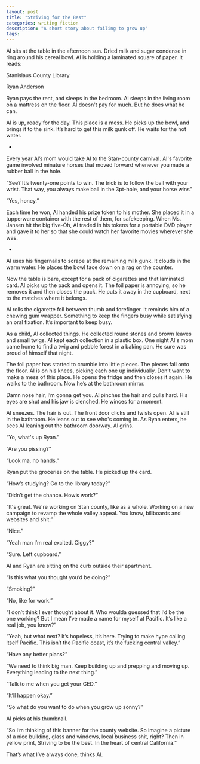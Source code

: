 ```yaml
---
layout: post
title: "Striving for the Best"
categories: writing fiction
description: "A short story about failing to grow up"
tags:
---
```


Al sits at the table in the afternoon sun. Dried milk and sugar condense in ring around his cereal bowl. Al is holding a laminated square of paper. It reads:

Stanislaus County Library

Ryan Anderson

Ryan pays the rent, and sleeps in the bedroom. Al sleeps in the living room on a mattress on the floor. Al doesn't pay for much. But he does what he can.

Al is up, ready for the day. This place is a mess. He picks up the bowl, and brings it to the sink. It’s hard to get this milk gunk off. He waits for the hot water.

*

Every year Al’s mom would take Al to the Stan-county carnival. Al's favorite game involved minature horses that moved forward whenever you made a rubber ball in the hole.

“See? It’s twenty-one points to win. The trick is to follow the ball with your wrist. That way, you always make ball in the 3pt-hole, and your horse wins”

“Yes, honey.”

Each time he won, Al handed his prize token to his mother. She placed it in a tupperware container with the rest of
them, for safekeeping. When Ms. Jansen hit the big five-Oh, Al traded in his tokens for a portable DVD player and gave it to her so that she could watch her favorite movies wherever she was.

*

Al uses his fingernails to scrape at the remaining milk gunk. It clouds in the warm water. He places the bowl face down on a rag on the counter.

Now the table is bare, except for a pack of cigarettes and that laminated card. Al picks up the pack and opens it. The foil paper is annoying, so he removes it and then closes the pack. He puts it away in the cupboard, next to the matches where it belongs.

Al rolls the cigarette foil between thumb and forefinger. It reminds him of a chewing gum wrapper. Something to keep the fingers busy while satisfying an oral fixation. It’s important to keep busy.

As a child, Al collected things. He collected round stones and brown leaves and small twigs. Al kept each collection in a plastic box. One night Al's mom came home to find a twig and pebble forest in a baking pan. He sure was proud of himself that night.

The foil paper has started to crumble into little pieces. The pieces fall onto the floor. Al is on his knees, picking each one up individually. Don’t want to make a mess of this place. He opens the fridge and then closes it again. He walks to the bathroom. Now he’s at the bathroom mirror.

Damn nose hair, I’m gonna get you. Al pinches the hair and pulls hard. His eyes are shut and his jaw is clenched. He winces for a moment.

Al sneezes. The hair is out. The front door clicks and twists open. Al is still in the bathroom. He leans out to see who's coming in. As Ryan enters, he sees Al leaning out the bathroom doorway. Al grins.

“Yo, what's up Ryan.”

“Are you pissing?”

“Look ma, no hands.”

Ryan put the groceries on the table. He picked up the card.

“How’s studying? Go to the library today?”

“Didn’t get the chance. How’s work?”

“It's great. We're working on Stan county, like as a whole. Working on a new campaign to revamp the whole valley appeal. You know, billboards and websites and shit.”

“Nice.”

“Yeah man I’m real excited. Ciggy?”

“Sure. Left cupboard.”

Al and Ryan are sitting on the curb outside their apartment.

“Is this what you thought you’d be doing?”

“Smoking?”

“No, like for work.”

“I don’t think I ever thought about it. Who woulda guessed that I’d be the one working? But I mean I’ve made a name for myself at Pacific. It’s like a real job, you know?”

“Yeah, but what next? It’s hopeless, it’s here. Trying to make hype calling itself Pacific. This isn’t the Pacific coast, it’s the fucking central valley.”

“Have any better plans?”

“We need to think big man. Keep building up and prepping and moving up. Everything leading to the next thing.”

“Talk to me when you get your GED.”

“It’ll happen okay.”

“So what do you want to do when you grow up sonny?”

Al picks at his thumbnail.

“So I’m thinking of this banner for the county website. So imagine a picture of a nice building, glass and windows, local business shit, right? Then in yellow print, Striving to be the best. In the heart of central California.”

That’s what I’ve always done, thinks Al.
